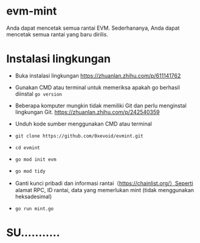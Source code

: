 # evm-mint

Anda dapat mencetak semua rantai EVM. Sederhananya, Anda dapat mencetak semua rantai yang baru dirilis.

# Instalasi lingkungan

- Buka instalasi lingkungan https://zhuanlan.zhihu.com/p/611141762
- Gunakan CMD atau terminal untuk memeriksa apakah go berhasil diinstal `go version`
- Beberapa komputer mungkin tidak memiliki Git dan perlu menginstal lingkungan Git. https://zhuanlan.zhihu.com/p/242540359
- Unduh kode sumber menggunakan CMD atau terminal
-  
  `git clone https://github.com/0xevoid/evmint.git`
  
- `cd evmint`
- `go mod init evm`
- `go mod tidy`
- Ganti kunci pribadi dan informasi rantai（https://chainlist.org/）Seperti alamat RPC, ID rantai, data yang memerlukan mint (tidak menggunakan heksadesimal)
- `go run mint.go`

# SU...........


